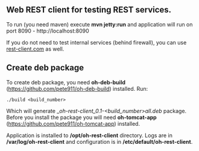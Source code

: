 Web REST client for testing REST services.
------------------------------------------

To run (you need maven) execute <b>mvn jetty:run</b> 
and application will run on port 8090 - http://localhost:8090

If you do not need to test internal services (behind firewall), you can use 
<a href="http://rest-client.com">rest-client.com</a> as well.

Create deb package
------------------

To create deb package, you need __oh-deb-build__ 
(https://github.com/pete911/oh-deb-build) installed. Run:

    ./build <build_number>

Which will generate __oh-rest-client_0.1-&lt;build_number&gt;_all.deb__ package.
Before you install the package you will need __oh-tomcat-app__ 
(https://github.com/pete911/oh-tomcat-app) installed.

Application is installed to __/opt/oh-rest-client__ directory. 
Logs are in __/var/log/oh-rest-client__ and configuration is in 
__/etc/default/oh-rest-client__.
